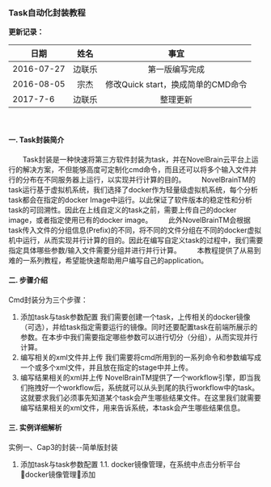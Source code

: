 ###  **Task自动化封装教程**
**更新记录：**

| 日期        | 姓名   |  事宜  |
| --------   |:-----:  | :----:  |
| 2016-07-27    | 边联乐| 第一版编写完成    |
| 2016-08-05    | 宗杰| 修改Quick start，换成简单的CMD命令    |
|2017-7-6     |   边联乐  |    整理更新  |

&nbsp;
####  **一. Task封装简介**	
　　Task封装是一种快速将第三方软件封装为task，并在NovelBrain云平台上运行的解决方案，不但能够高度可定制化cmd命令，而且还可以将多个输入文件并行的分布在不同服务器上运行，以实现并行计算的目的。
　　NovelBrainTM的task运行基于虚拟机系统，我们选择了docker作为轻量级虚拟机系统，每个分析task都会在指定的docker Image中运行。以此保证了软件版本的稳定性和分析task的可回溯性。因此在上线自定义的task之前，需要上传自己的docker image，或者指定使用已有的docker image。
　　此外NovelBrainTM会根据task传入文件的分组信息(Prefix)的不同，将不同的文件分组在不同的docker虚拟机中运行，从而实现并行计算的目的。因此在编写自定义task的过程中，我们需要指定具体哪些参数/输入文件需要分组并进行并行计算。
　　本教程提供了从易到难的一系列教程，希望能快速帮助用户编写自己的application。

####  **二. 步骤介绍**	
Cmd封装分为三个步骤：
1.	添加task与task参数配置
我们需要创建一个task，上传相关的docker镜像（可选），并给task指定需要运行的镜像。同时还要配置task在前端所展示的参数。在本步中我们需要指定哪些参数可以进行切分（分组），从而实现并行计算。
2.	编写相关的xml文件并上传
我们需要将cmd所用到的一系列命令和参数编写成一个或多个xml文件，并且放在指定的stage中并上传。
3.	编写结果相关的xml并上传
NovelBrainTM提供了一个workflow引擎，即当我们拖拽好一个workflow后，系统就可以从头到尾的执行workflow中的task。这就要求我们必须事先知道某个task会产生哪些结果文件。在这里我们就需要编写结果相关的xml文件，用来告诉系统，本task会产生哪些结果信息。

####  **三. 实例详细解析**	

实例一、Cap3的封装--简单版封装
1.	添加task与task参数配置
1.1.	docker镜像管理，在系统中点击分析平台docker镜像管理添加

